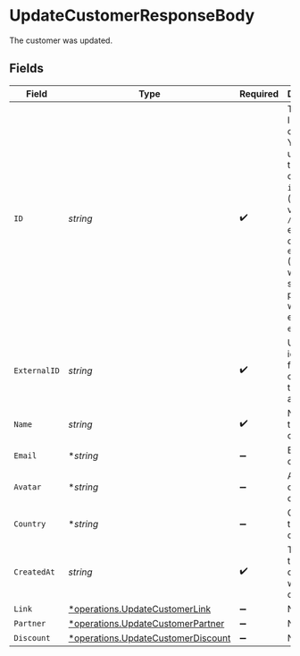 # UpdateCustomerResponseBody

The customer was updated.


## Fields

| Field                                                                                                                                                                                                         | Type                                                                                                                                                                                                          | Required                                                                                                                                                                                                      | Description                                                                                                                                                                                                   |
| ------------------------------------------------------------------------------------------------------------------------------------------------------------------------------------------------------------- | ------------------------------------------------------------------------------------------------------------------------------------------------------------------------------------------------------------- | ------------------------------------------------------------------------------------------------------------------------------------------------------------------------------------------------------------- | ------------------------------------------------------------------------------------------------------------------------------------------------------------------------------------------------------------- |
| `ID`                                                                                                                                                                                                          | *string*                                                                                                                                                                                                      | :heavy_check_mark:                                                                                                                                                                                            | The unique ID of the customer. You may use either the customer's `id` on Dub (obtained via `/customers` endpoint) or their `externalId` (unique ID within your system, prefixed with `ext_`, e.g. `ext_123`). |
| `ExternalID`                                                                                                                                                                                                  | *string*                                                                                                                                                                                                      | :heavy_check_mark:                                                                                                                                                                                            | Unique identifier for the customer in the client's app.                                                                                                                                                       |
| `Name`                                                                                                                                                                                                        | *string*                                                                                                                                                                                                      | :heavy_check_mark:                                                                                                                                                                                            | Name of the customer.                                                                                                                                                                                         |
| `Email`                                                                                                                                                                                                       | **string*                                                                                                                                                                                                     | :heavy_minus_sign:                                                                                                                                                                                            | Email of the customer.                                                                                                                                                                                        |
| `Avatar`                                                                                                                                                                                                      | **string*                                                                                                                                                                                                     | :heavy_minus_sign:                                                                                                                                                                                            | Avatar URL of the customer.                                                                                                                                                                                   |
| `Country`                                                                                                                                                                                                     | **string*                                                                                                                                                                                                     | :heavy_minus_sign:                                                                                                                                                                                            | Country of the customer.                                                                                                                                                                                      |
| `CreatedAt`                                                                                                                                                                                                   | *string*                                                                                                                                                                                                      | :heavy_check_mark:                                                                                                                                                                                            | The date the customer was created.                                                                                                                                                                            |
| `Link`                                                                                                                                                                                                        | [*operations.UpdateCustomerLink](../../models/operations/updatecustomerlink.md)                                                                                                                               | :heavy_minus_sign:                                                                                                                                                                                            | N/A                                                                                                                                                                                                           |
| `Partner`                                                                                                                                                                                                     | [*operations.UpdateCustomerPartner](../../models/operations/updatecustomerpartner.md)                                                                                                                         | :heavy_minus_sign:                                                                                                                                                                                            | N/A                                                                                                                                                                                                           |
| `Discount`                                                                                                                                                                                                    | [*operations.UpdateCustomerDiscount](../../models/operations/updatecustomerdiscount.md)                                                                                                                       | :heavy_minus_sign:                                                                                                                                                                                            | N/A                                                                                                                                                                                                           |